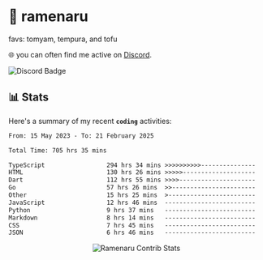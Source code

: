 # 🍜 ramenaru
favs: tomyam, tempura, and tofu

🌐 you can often find me active on [Discord](https://discordapp.com/users/503291004200157185).

![Discord Badge](https://dcbadge.vercel.app/api/shield/503291004200157185)

## 📊 Stats

Here's a summary of my recent **`coding`** activities:

<!--START_SECTION:waka-->

```txt
From: 15 May 2023 - To: 21 February 2025

Total Time: 705 hrs 35 mins

TypeScript                 294 hrs 34 mins >>>>>>>>>>---------------   41.75 %
HTML                       130 hrs 26 mins >>>>>--------------------   18.49 %
Dart                       112 hrs 55 mins >>>>---------------------   16.00 %
Go                         57 hrs 26 mins  >>-----------------------   08.14 %
Other                      15 hrs 25 mins  >------------------------   02.19 %
JavaScript                 12 hrs 46 mins  -------------------------   01.81 %
Python                     9 hrs 37 mins   -------------------------   01.36 %
Markdown                   8 hrs 14 mins   -------------------------   01.17 %
CSS                        7 hrs 45 mins   -------------------------   01.10 %
JSON                       6 hrs 46 mins   -------------------------   00.96 %
```

<!--END_SECTION:waka-->

<div style="text-align: center;">
   <img align="center" src="https://github-readme-streak-stats.herokuapp.com/?user=Ramenaru&theme=dark&card_width=520" alt="Ramenaru Contrib Stats" />
</div>

